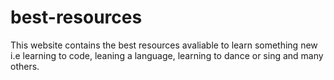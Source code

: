 # best-resources

This website contains the best resources avaliable to learn something 
new i.e learning to code, leaning a language, learning to dance or sing
and many others.
